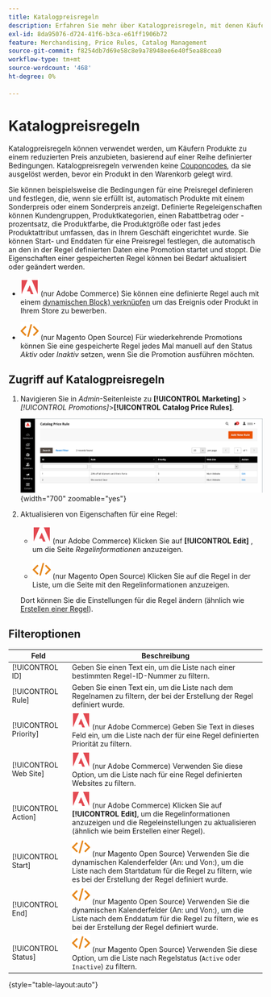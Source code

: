 ```yaml
---
title: Katalogpreisregeln
description: Erfahren Sie mehr über Katalogpreisregeln, mit denen Käufern Produkte zu einem ermäßigten Preis basierend auf einer Reihe definierter Bedingungen angeboten werden können.
exl-id: 8da95076-d724-41f6-b3ca-e61ff1906b72
feature: Merchandising, Price Rules, Catalog Management
source-git-commit: f8254db7d69e58c8e9a78948ee6e40f5ea88cea0
workflow-type: tm+mt
source-wordcount: '468'
ht-degree: 0%

---
```


# Katalogpreisregeln

Katalogpreisregeln können verwendet werden, um Käufern Produkte zu einem reduzierten Preis anzubieten, basierend auf einer Reihe definierter Bedingungen. Katalogpreisregeln verwenden keine [Couponcodes](price-rules-cart-coupon.md), da sie ausgelöst werden, bevor ein Produkt in den Warenkorb gelegt wird.

Sie können beispielsweise die Bedingungen für eine Preisregel definieren und festlegen, die, wenn sie erfüllt ist, automatisch Produkte mit einem Sonderpreis oder einem Sonderpreis anzeigt. Definierte Regeleigenschaften können Kundengruppen, Produktkategorien, einen Rabattbetrag oder -prozentsatz, die Produktfarbe, die Produktgröße oder fast jedes Produktattribut umfassen, das in Ihrem Geschäft eingerichtet wurde. Sie können Start- und Enddaten für eine Preisregel festlegen, die automatisch an den in der Regel definierten Daten eine Promotion startet und stoppt. Die Eigenschaften einer gespeicherten Regel können bei Bedarf aktualisiert oder geändert werden.

- ![Adobe Commerce](../assets/adobe-logo.svg) (nur Adobe Commerce) Sie können eine definierte Regel auch mit einem [dynamischen Block) verknüpfen](../content-design/dynamic-blocks.md) um das Ereignis oder Produkt in Ihrem Store zu bewerben.

- ![Magento Open Source ](../assets/open-source.svg) (nur Magento Open Source) Für wiederkehrende Promotions können Sie eine gespeicherte Regel jedes Mal manuell auf den Status _Aktiv_ oder _Inaktiv_ setzen, wenn Sie die Promotion ausführen möchten.

## Zugriff auf Katalogpreisregeln

1. Navigieren Sie in _Admin_-Seitenleiste zu **[!UICONTROL Marketing]** > _[!UICONTROL Promotions]_>**[!UICONTROL Catalog Price Rules]**.

   ![Katalogpreisregeln](./assets/price-rule-catalog.png){width="700" zoomable="yes"}

1. Aktualisieren von Eigenschaften für eine Regel:

   - ![Adobe Commerce](../assets/adobe-logo.svg) (nur Adobe Commerce) Klicken Sie auf **[!UICONTROL Edit]** , um die Seite _Regelinformationen_ anzuzeigen.

   - ![Magento Open Source ](../assets/open-source.svg) (nur Magento Open Source) Klicken Sie auf die Regel in der Liste, um die Seite mit den Regelinformationen anzuzeigen.

   Dort können Sie die Einstellungen für die Regel ändern (ähnlich wie [Erstellen einer Regel](price-rules-catalog-create.md)).

## Filteroptionen

| Feld | Beschreibung |
|--- |--- |
| [!UICONTROL ID] | Geben Sie einen Text ein, um die Liste nach einer bestimmten Regel-ID-Nummer zu filtern. |
| [!UICONTROL Rule] | Geben Sie einen Text ein, um die Liste nach dem Regelnamen zu filtern, der bei der Erstellung der Regel definiert wurde. |
| [!UICONTROL Priority] | ![Adobe Commerce](../assets/adobe-logo.svg) (nur Adobe Commerce) Geben Sie Text in dieses Feld ein, um die Liste nach der für eine Regel definierten Priorität zu filtern. |
| [!UICONTROL Web Site] | ![Adobe Commerce](../assets/adobe-logo.svg) (nur Adobe Commerce) Verwenden Sie diese Option, um die Liste nach für eine Regel definierten Websites zu filtern. |
| [!UICONTROL Action] | ![Adobe Commerce](../assets/adobe-logo.svg) (nur Adobe Commerce) Klicken Sie auf **[!UICONTROL Edit]**, um die Regelinformationen anzuzeigen und die Regeleinstellungen zu aktualisieren (ähnlich wie beim Erstellen einer Regel). |
| [!UICONTROL Start] | ![Magento Open Source ](../assets/open-source.svg) (nur Magento Open Source) Verwenden Sie die dynamischen Kalenderfelder (An: und Von:), um die Liste nach dem Startdatum für die Regel zu filtern, wie es bei der Erstellung der Regel definiert wurde. |
| [!UICONTROL End] | ![Magento Open Source ](../assets/open-source.svg) (nur Magento Open Source) Verwenden Sie die dynamischen Kalenderfelder (An: und Von:), um die Liste nach dem Enddatum für die Regel zu filtern, wie es bei der Erstellung der Regel definiert wurde. |
| [!UICONTROL Status] | ![Magento Open Source ](../assets/open-source.svg) (nur Magento Open Source) Verwenden Sie diese Option, um die Liste nach Regelstatus (`Active` oder `Inactive`) zu filtern. |

{style="table-layout:auto"}
